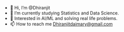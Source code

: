 - 👋 Hi, I’m @Dhiranjit
- 👀 I’m currently studying Statistics and Data Science.
- 💞️ Interested in AI/ML and solving real life problems.
- 📫 How to reach me Dhiranjitdaimary@gmail.com
